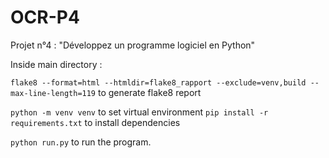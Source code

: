 # OCR-P4
Projet n°4 : "Développez un programme logiciel en Python"

Inside main directory :

`flake8 --format=html --htmldir=flake8_rapport --exclude=venv,build --max-line-length=119` to generate flake8 report

`python -m venv venv` to set virtual environment
`pip install -r requirements.txt` to install dependencies

`python run.py` to run the program.